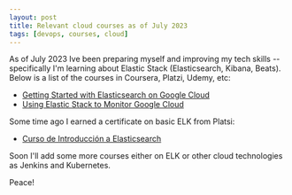 ```yaml
---
layout: post
title: Relevant cloud courses as of July 2023  
tags: [devops, courses, cloud]
---
```


As of July 2023 Ive been preparing myself and improving my tech skills -- specifically I'm learning about Elastic Stack (Elasticsearch, Kibana, Beats). Below is a list of the courses in Coursera, Platzi, Udemy, etc:


* [Getting Started with Elasticsearch on Google Cloud](https://www.coursera.org/account/accomplishments/verify/99ZZ52574QUV)
* [Using Elastic Stack to Monitor Google Cloud](https://www.coursera.org/account/accomplishments/verify/5JL49TX47QGS)

Some time ago I earned a certificate on basic ELK from Platsi:
* [Curso de Introducción a Elasticsearch](https://platzi.com/p/javiermejiaperez/curso/1912-intro-elasticsearch/diploma/detalle/)


Soon I'll add some more courses either on ELK or other cloud technologies as Jenkins and Kubernetes.

Peace!


